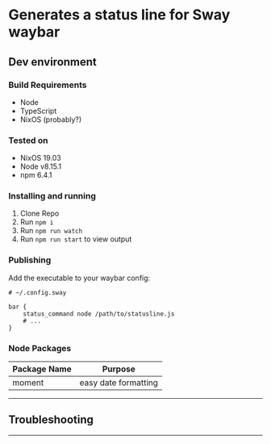 # Generates a status line for Sway waybar

## Dev environment

### Build Requirements

* Node
* TypeScript
* NixOS (probably?)

### Tested on

* NixOS 19.03
* Node v8.15.1
* npm  6.4.1

### Installing and running

1. Clone Repo
1. Run `npm i`
1. Run `npm run watch`
1. Run `npm run start` to view output

### Publishing

Add the executable to your waybar config:

```text
# ~/.config.sway

bar {
    status_command node /path/to/statusline.js
    # ...
}
```

### Node Packages

|Package Name|Purpose|
|------------|-------|
|moment|easy date formatting|

---

## Troubleshooting

---

